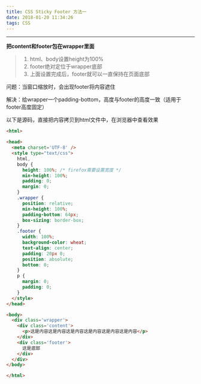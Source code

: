 ```yaml
---
title: CSS Sticky Footer 方法一
date: 2018-01-20 11:34:26
tags: CSS
---
```


------

**把content和footer包在wrapper里面**

> 1. html、body设置height为100%
> 2. footer绝对定位于wrapper底部
> 3. 上面设置完成后，footer就可以一直保持在页面底部

问题：当窗口缩放时，会出现footer将内容遮住

解决：给wrapper一个padding-bottom，高度与footer的高度一致（适用于footer高度固定）

以下是源码，直接把内容拷贝到html文件中，在浏览器中查看效果
<!--more-->
```html
<html>

<head>
  <meta charset='UTF-8' />
  <style type="text/css">
    html,
    body {
      height: 100%; /* firefox需要设置宽度 */
      min-height: 100%;
      padding: 0;
      margin: 0;
    }
    .wrapper {
      position: relative;
      min-height: 100%;
      padding-bottom: 64px;
      box-sizing: border-box;
    }
    .footer {
      width: 100%;
      background-color: wheat;
      text-align: center;
      padding: 20px 0;
      position: absolute;
      bottom: 0;
    }
    p {
      margin: 0;
      padding: 0;
    }
  </style>
</head>

<body>
  <div class='wrapper'>
    <div class='content'>
      <p>这是内容这是内容这是内容这是内容这是内容这是内容</p>
    </div>
    <div class='footer'>
      这是底部
    </div>
  </div>
</body>

</html>
```